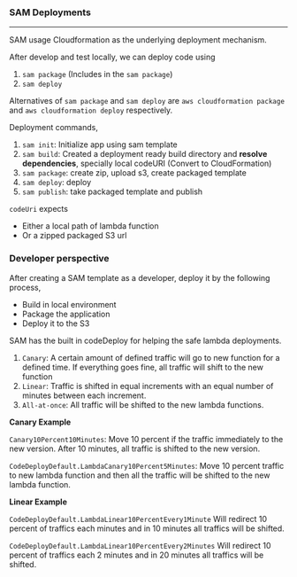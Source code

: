 ### SAM Deployments

---

SAM usage Cloudformation as the underlying deployment mechanism.

After develop and test locally, we can deploy code using

1. `sam package` (Includes in the `sam package`)
2. `sam deploy`

Alternatives of `sam package` and `sam deploy` are `aws cloudformation package` and `aws cloudformation deploy` respectively.

Deployment commands,

1. `sam init`: Initialize app using sam template
2. `sam build`: Created a deployment ready build directory and **resolve dependencies**, specially local codeURI (Convert to CloudFormation)
3. `sam package`: create zip, upload s3, create packaged template
4. `sam deploy`: deploy
5. `sam publish`: take packaged template and publish

`codeUri` expects

- Either a local path of lambda function
- Or a zipped packaged S3 url

### Developer perspective

After creating a SAM template as a developer, deploy it by the following process,

- Build in local environment
- Package the application
- Deploy it to the S3

SAM has the built in codeDeploy for helping the safe lambda deployments.

1. `Canary`: A certain amount of defined traffic will go to new function for a defined time. If everything goes fine, all traffic will shift to the new function
2. `Linear`: Traffic is shifted in equal increments with an equal number of minutes between each increment.
3. `All-at-once`: All traffic will be shifted to the new lambda functions.

**Canary Example**

`Canary10Percent10Minutes`: Move 10 percent if the traffic immediately to the new version. After 10 minutes, all traffic is shifted to the new version.

`CodeDeployDefault.LambdaCanary10Percent5Minutes`: Move 10 percent traffic to new lambda function and then all the traffic will be shifted to the new lambda function.

**Linear Example**

`CodeDeployDefault.LambdaLinear10PercentEvery1Minute` Will redirect 10 percent of traffics each minutes and in 10 minutes all traffics will be shifted.

`CodeDeployDefault.LambdaLinear10PercentEvery2Minutes` Will redirect 10 percent of traffics each 2 minutes and in 20 minutes all traffics will be shifted.
